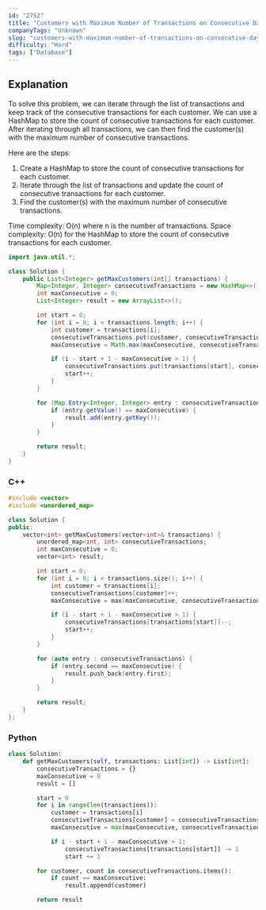 ```yaml
---
id: "2752"
title: "Customers with Maximum Number of Transactions on Consecutive Days"
companyTags: "Unknown"
slug: "customers-with-maximum-number-of-transactions-on-consecutive-days"
difficulty: "Hard"
tags: ["Database"]
---
```


## Explanation

To solve this problem, we can iterate through the list of transactions and keep track of the consecutive transactions for each customer. We can use a HashMap to store the count of consecutive transactions for each customer. After iterating through all transactions, we can then find the customer(s) with the maximum number of consecutive transactions.

Here are the steps:
1. Create a HashMap to store the count of consecutive transactions for each customer.
2. Iterate through the list of transactions and update the count of consecutive transactions for each customer.
3. Find the customer(s) with the maximum number of consecutive transactions.

Time complexity: O(n) where n is the number of transactions.
Space complexity: O(n) for the HashMap to store the count of consecutive transactions for each customer.
```java
import java.util.*;

class Solution {
    public List<Integer> getMaxCustomers(int[] transactions) {
        Map<Integer, Integer> consecutiveTransactions = new HashMap<>();
        int maxConsecutive = 0;
        List<Integer> result = new ArrayList<>();

        int start = 0;
        for (int i = 0; i < transactions.length; i++) {
            int customer = transactions[i];
            consecutiveTransactions.put(customer, consecutiveTransactions.getOrDefault(customer, 0) + 1);
            maxConsecutive = Math.max(maxConsecutive, consecutiveTransactions.get(customer));

            if (i - start + 1 - maxConsecutive > 1) {
                consecutiveTransactions.put(transactions[start], consecutiveTransactions.get(transactions[start]) - 1);
                start++;
            }
        }

        for (Map.Entry<Integer, Integer> entry : consecutiveTransactions.entrySet()) {
            if (entry.getValue() == maxConsecutive) {
                result.add(entry.getKey());
            }
        }

        return result;
    }
}
```

### C++
```cpp
#include <vector>
#include <unordered_map>

class Solution {
public:
    vector<int> getMaxCustomers(vector<int>& transactions) {
        unordered_map<int, int> consecutiveTransactions;
        int maxConsecutive = 0;
        vector<int> result;

        int start = 0;
        for (int i = 0; i < transactions.size(); i++) {
            int customer = transactions[i];
            consecutiveTransactions[customer]++;
            maxConsecutive = max(maxConsecutive, consecutiveTransactions[customer]);

            if (i - start + 1 - maxConsecutive > 1) {
                consecutiveTransactions[transactions[start]]--;
                start++;
            }
        }

        for (auto entry : consecutiveTransactions) {
            if (entry.second == maxConsecutive) {
                result.push_back(entry.first);
            }
        }

        return result;
    }
};
```

### Python
```python
class Solution:
    def getMaxCustomers(self, transactions: List[int]) -> List[int]:
        consecutiveTransactions = {}
        maxConsecutive = 0
        result = []

        start = 0
        for i in range(len(transactions)):
            customer = transactions[i]
            consecutiveTransactions[customer] = consecutiveTransactions.get(customer, 0) + 1
            maxConsecutive = max(maxConsecutive, consecutiveTransactions[customer])

            if i - start + 1 - maxConsecutive > 1:
                consecutiveTransactions[transactions[start]] -= 1
                start += 1

        for customer, count in consecutiveTransactions.items():
            if count == maxConsecutive:
                result.append(customer)

        return result
```